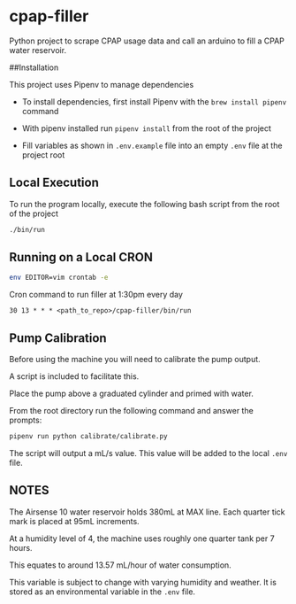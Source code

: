 # cpap-filler

Python project to scrape CPAP usage data and call an arduino to fill a CPAP water reservoir.

##Installation

This project uses Pipenv to manage dependencies

* To install dependencies, first install Pipenv with the `brew install pipenv` command

* With pipenv installed run `pipenv install` from the root of the project

* Fill variables as shown in `.env.example` file into an empty `.env` file at the project root

## Local Execution

To run the program locally, execute the following bash script from the root of the project

```bash
./bin/run
```

## Running on a Local CRON

```bash
env EDITOR=vim crontab -e
```

Cron command to run filler at 1:30pm every day

`30 13 * * * <path_to_repo>/cpap-filler/bin/run`

## Pump Calibration

Before using the machine you will need to calibrate the pump output.

A script is included to facilitate this.

Place the pump above a graduated cylinder and primed with water.

From the root directory run the following command and answer the prompts:

```bash
pipenv run python calibrate/calibrate.py
```

The script will output a mL/s value. This value will be added to the local `.env` file.


## NOTES

The Airsense 10 water reservoir holds 380mL at MAX line. 
Each quarter tick mark is placed at 95mL increments.

At a humidity level of 4, the machine uses roughly one quarter tank per 7 hours.

This equates to around 13.57 mL/hour of water consumption.

This variable is subject to change with varying humidity and weather. 
It is stored as an environmental variable in the `.env` file. 

